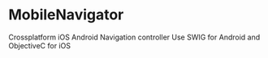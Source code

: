 # MobileNavigator
Crossplatform iOS Android Navigation controller
Use SWIG for Android and ObjectiveC for iOS
